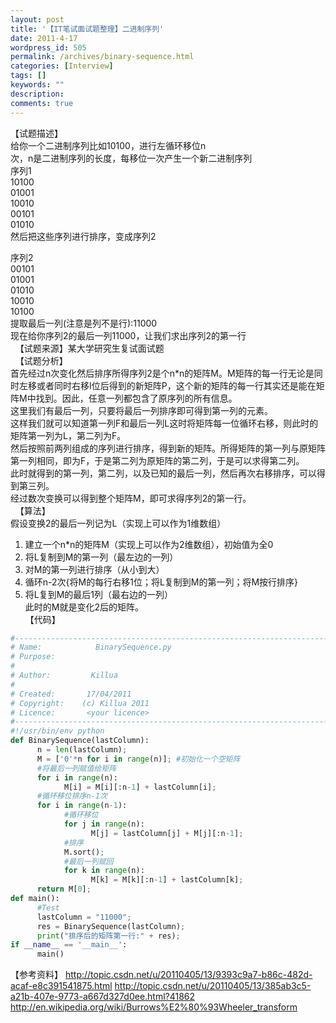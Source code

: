 ```yaml
---
layout: post
title: '【IT笔试面试题整理】二进制序列'
date: 2011-4-17
wordpress_id: 505
permalink: /archives/binary-sequence.html
categories: [Interview]
tags: []
keywords: ""
description: 
comments: true
---
```

【试题描述】    
给你一个二进制序列比如10100，进行左循环移位n   
次，n是二进制序列的长度，每移位一次产生一个新二进制序列   
序列1   
10100   
01001   
10010   
00101   
01010   
然后把这些序列进行排序，变成序列2   

序列2   
00101   
01001   
01010   
10010   
10100   
提取最后一列(注意是列不是行):11000   
现在给你序列2的最后一列11000，让我们求出序列2的第一行   
 
【试题来源】某大学研究生复试面试题   
 
【试题分析】   
首先经过n次变化然后排序所得序列2是个n*n的矩阵M。M矩阵的每一行无论是同时左移或者同时右移I位后得到的新矩阵P，这个新的矩阵的每一行其实还是能在矩阵M中找到。因此，任意一列都包含了原序列的所有信息。   
这里我们有最后一列，只要将最后一列排序即可得到第一列的元素。   
这样我们就可以知道第一列F和最后一列L这时将矩阵每一位循环右移，则此时的矩阵第一列为L，第二列为F。   
然后按照前两列组成的序列进行排序，得到新的矩阵。所得矩阵的第一列与原矩阵第一列相同，即为F，于是第二列为原矩阵的第二列，于是可以求得第二列。   
此时就得到的第一列，第二列，以及已知的最后一列，然后再次右移排序，可以得到第三列。   
经过数次变换可以得到整个矩阵M，即可求得序列2的第一行。   
 
【算法】   
假设变换2的最后一列记为L（实现上可以作为1维数组）   
1. 建立一个n*n的矩阵M（实现上可以作为2维数组），初始值为全0   
2. 将L复制到M的第一列（最左边的一列）   
3. 对M的第一列进行排序（从小到大）   
4. 循环n-2次{将M的每行右移1位；将L复制到M的第一列；将M按行排序}   
5. 将L复到M的最后1列（最右边的一列）   
此时的M就是变化2后的矩阵。   
【代码】   

``` python 
#-------------------------------------------------------------------------------
# Name:            BinarySequence.py
# Purpose:
#
# Author:         Killua
#
# Created:       17/04/2011
# Copyright:    (c) Killua 2011
# Licence:       <your licence>
#-------------------------------------------------------------------------------
#!/usr/bin/env python
def BinarySequence(lastColumn):
      n = len(lastColumn);
      M = ['0'*n for i in range(n)]; #初始化一个空矩阵
      #将最后一列赋值给矩阵
      for i in range(n):
            M[i] = M[i][:n-1] + lastColumn[i];
      #循环移位排序n-1次
      for i in range(n-1):
            #循环移位
            for j in range(n):
                  M[j] = lastColumn[j] + M[j][:n-1];
            #排序
            M.sort();
            #最后一列赋回
            for k in range(n):
                  M[k] = M[k][:n-1] + lastColumn[k];
      return M[0];
def main():
      #Test
      lastColumn = "11000";
      res = BinarySequence(lastColumn);
      print("排序后的矩阵第一行:" + res);
if __name__ == '__main__':
      main()
```

【参考资料】
<http://topic.csdn.net/u/20110405/13/9393c9a7-b86c-482d-acaf-e8c391541875.html>
<http://topic.csdn.net/u/20110405/13/385ab3c5-a21b-407e-9773-a667d327d0ee.html?41862>
<http://en.wikipedia.org/wiki/Burrows%E2%80%93Wheeler_transform>